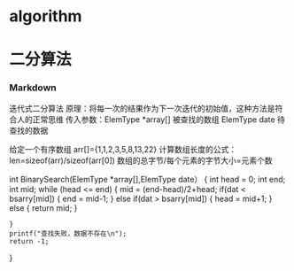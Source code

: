 # algorithm
# 二分算法
### Markdown
迭代式二分算法
原理：将每一次的结果作为下一次迭代的初始值，这种方法是符合人的正常思维
传入参数：ElemType *array[]      被查找的数组
         ElemType date          待查找的数据
         
给定一个有序数组    arr[]={1,1,2,3,5,8,13,22}
计算数组长度的公式：len=sizeof(arr)/sizeof(arr[0])
数组的总字节/每个元素的字节大小=元素个数

int BinarySearch(ElemType *array[],ElemType date）
{
    int head = 0;
    int end;
    int mid;
    while (head <= end)
    {
        mid = (end-head)/2+head;
        if(dat < bsarry[mid])
        {
            end = mid-1;
        }
        else if(dat > bsarry[mid])
        {
            head = mid+1;
        }
        else
        {
            return mid;
        }
        
    }
    printf("查找失败，数据不存在\n");
    return -1;
}
